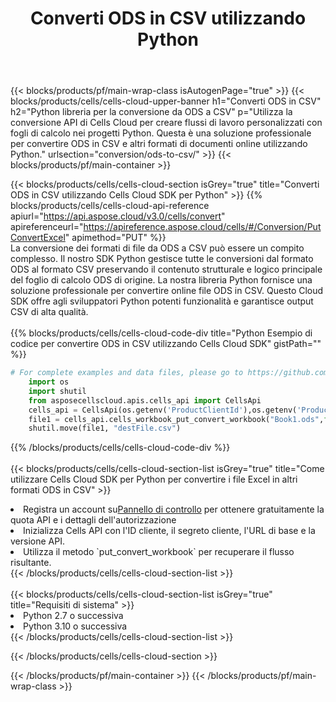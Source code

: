 ﻿---
title:  Converti ODS in CSV utilizzando Python
description: Utilizzando Aspose.Cells Cloud SDK per Python per convertire un file in formato ODS in un file in formato CSV.
---
{{< blocks/products/pf/main-wrap-class isAutogenPage="true" >}}
{{< blocks/products/cells/cells-cloud-upper-banner h1="Converti ODS in CSV" h2="Python libreria per la conversione da ODS a CSV" p="Utilizza la conversione API di Cells Cloud per creare flussi di lavoro personalizzati con fogli di calcolo nei progetti Python. Questa è una soluzione professionale per convertire ODS in CSV e altri formati di documenti online utilizzando Python." urlsection="conversion/ods-to-csv/" >}}
{{< blocks/products/pf/main-container >}}

{{< blocks/products/cells/cells-cloud-section isGrey="true" title="Converti ODS in CSV utilizzando Cells Cloud SDK per Python" >}}
{{% blocks/products/cells/cells-cloud-api-reference apiurl="https://api.aspose.cloud/v3.0/cells/convert" apireferenceurl="https://apireference.aspose.cloud/cells/#/Conversion/PutConvertExcel" apimethod="PUT" %}}
<br/>
La conversione dei formati di file da ODS a CSV può essere un compito complesso. Il nostro SDK Python gestisce tutte le conversioni dal formato ODS al formato CSV preservando il contenuto strutturale e logico principale del foglio di calcolo ODS di origine. La nostra libreria Python fornisce una soluzione professionale per convertire online file ODS in CSV. Questo Cloud SDK offre agli sviluppatori Python potenti funzionalità e garantisce output CSV di alta qualità.
<br/>
<br/>
{{% blocks/products/cells/cells-cloud-code-div title="Python Esempio di codice per convertire ODS in CSV utilizzando Cells Cloud SDK" gistPath="" %}}
 
```python
# For complete examples and data files, please go to https://github.com/aspose-cells-cloud/aspose-cells-cloud-python/
    import os
    import shutil
    from asposecellscloud.apis.cells_api import CellsApi
    cells_api = CellsApi(os.getenv('ProductClientId'),os.getenv('ProductClientSecret'))
    file1 = cells_api.cells_workbook_put_convert_workbook("Book1.ods",format="csv")
    shutil.move(file1, "destFile.csv")     
```
 
{{% /blocks/products/cells/cells-cloud-code-div %}}
<br/>
<br/>
{{< blocks/products/cells/cells-cloud-section-list isGrey="true" title="Come utilizzare Cells Cloud SDK per Python per convertire i file Excel in altri formati ODS in CSV" >}}
<li> Registra un account su<a href="https://dashboard.aspose.cloud/">Pannello di controllo</a> per ottenere gratuitamente la quota API e i dettagli dell'autorizzazione</li>
<li>Inizializza Cells API con l'ID cliente, il segreto cliente, l'URL di base e la versione API.</li>
<li>Utilizza il metodo `put_convert_workbook` per recuperare il flusso risultante.</li>
{{< /blocks/products/cells/cells-cloud-section-list >}}
<br/>
<br/>
{{< blocks/products/cells/cells-cloud-section-list isGrey="true" title="Requisiti di sistema" >}}
<li>Python 2.7 o successiva</li>
<li>Python 3.10 o successiva</li>
{{< /blocks/products/cells/cells-cloud-section-list >}}

{{< /blocks/products/cells/cells-cloud-section >}}

{{< /blocks/products/pf/main-container >}}
{{< /blocks/products/pf/main-wrap-class >}}
